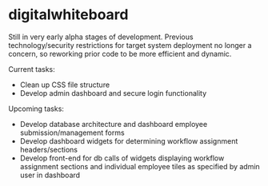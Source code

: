 # digitalwhiteboard

Still in very early alpha stages of development. Previous technology/security restrictions for target system deployment no longer a concern, so reworking prior code to be more efficient and dynamic.

Current tasks:
* Clean up CSS file structure
* Develop admin dashboard and secure login functionality

Upcoming tasks:
* Develop database architecture and dashboard employee submission/management forms
* Develop dashboard widgets for determining workflow assignment headers/sections
* Develop front-end for db calls of widgets displaying workflow assignment sections and individual employee tiles as specified by admin user in dashboard
